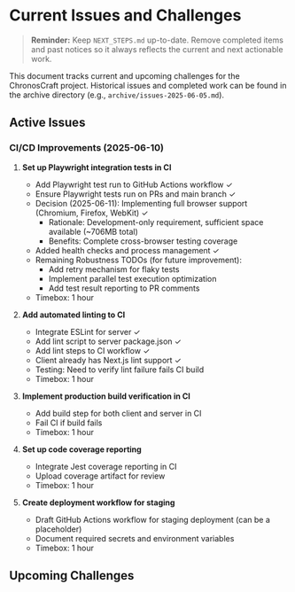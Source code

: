 # Current Issues and Challenges

> **Reminder:** Keep `NEXT_STEPS.md` up-to-date. Remove completed items and past notices so it always reflects the current and next actionable work.

This document tracks current and upcoming challenges for the ChronosCraft project.
Historical issues and completed work can be found in the archive directory (e.g., `archive/issues-2025-06-05.md`).

## Active Issues

### CI/CD Improvements (2025-06-10)

1. **Set up Playwright integration tests in CI**

   - Add Playwright test run to GitHub Actions workflow ✓
   - Ensure Playwright tests run on PRs and main branch ✓
   - Decision (2025-06-11): Implementing full browser support (Chromium, Firefox, WebKit) ✓
     - Rationale: Development-only requirement, sufficient space available (~706MB total)
     - Benefits: Complete cross-browser testing coverage
   - Added health checks and process management ✓
   - Remaining Robustness TODOs (for future improvement):
     - Add retry mechanism for flaky tests
     - Implement parallel test execution optimization
     - Add test result reporting to PR comments
   - Timebox: 1 hour

2. **Add automated linting to CI**

   - Integrate ESLint for server ✓
   - Add lint script to server package.json ✓
   - Add lint steps to CI workflow ✓
   - Client already has Next.js lint support ✓
   - Testing: Need to verify lint failure fails CI build
   - Timebox: 1 hour

3. **Implement production build verification in CI**

   - Add build step for both client and server in CI
   - Fail CI if build fails
   - Timebox: 1 hour

4. **Set up code coverage reporting**

   - Integrate Jest coverage reporting in CI
   - Upload coverage artifact for review
   - Timebox: 1 hour

5. **Create deployment workflow for staging**
   - Draft GitHub Actions workflow for staging deployment (can be a placeholder)
   - Document required secrets and environment variables
   - Timebox: 1 hour

<!-- Add new issues above this line -->

## Upcoming Challenges

<!-- Add upcoming challenges above this line -->
